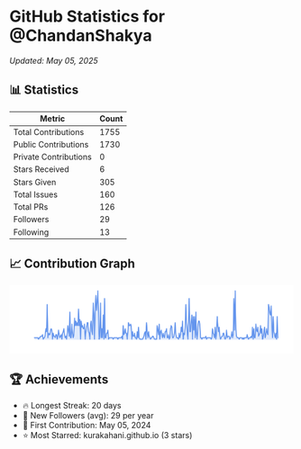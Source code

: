 # GitHub Statistics for @ChandanShakya
*Updated: May 05, 2025*

## 📊 Statistics
| Metric | Count |
|--------|--------|
| Total Contributions | 1755 |
| Public Contributions | 1730 |
| Private Contributions | 0 |
| Stars Received | 6 |
| Stars Given | 305 |
| Total Issues | 160 |
| Total PRs | 126 |
| Followers | 29 |
| Following | 13 |

## 📈 Contribution Graph

![Contribution Graph](./contribution_graph.png)

## 🏆 Achievements

- 🔥 Longest Streak: 20 days
- 👥 New Followers (avg): 29 per year
- 📅 First Contribution: May 05, 2024
- ⭐ Most Starred: kurakahani.github.io (3 stars)
